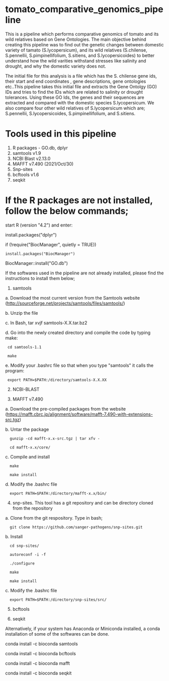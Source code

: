 # tomato_comparative_genomics_pipeline
This is a pipeline which performs comparative genomics of tomato and its wild relatives based on Gene Ontologies.
The main objective behind creating this pipeline was to find out the genetic changes between domestic variety of tamato (S.lycopersicum), and its wild relatives (S.chilense, S.pennellii, S.pimpinellifolium, S.sitiens, and S.lycopersicoides) to better understand how the wild varities withstand stresses like salinity and drought, and why the domestic variety does not.

The initial file for this analysis is a file which has the S. chilense gene ids, their start and end coordinates , gene descriptions, gene ontologies etc..This pipeline takes this initial file and extracts the Gene Ontolgy (GO) IDs and tries to find the IDs which are related to salinity or drought tolerances. Using these GO Ids, the genes and their sequences are extracted and compared with the domestic species S.lycopersicum. We also compare four other wild relatives of S.lycopersicum which are; S.pennellii, S.lycopersicoides, S.pimpinellifolium, and S.sitiens. 

# Tools used in this pipeline
1. R packages - GO.db, dplyr
2. samtools v1.9
3. NCBI Blast v2.13.0
4. MAFFT v7.490 (2021/Oct/30)
5. Snp-sites
6. bcftools v1.6 
7. seqkit

# If the R packages are not installed, follow the below commands;
start R (version "4.2") and enter:

  install.packages("dplyr")

  if (!require("BiocManager", quietly = TRUE))

    install.packages("BiocManager")

  BiocManager::install("GO.db")

If the softwares used in the pipeline are not already installed, please find the  instructions to install them below;

1. samtools

  a.  Download the most current version from the Samtools website (http://sourceforge.net/projects/samtools/files/samtools/)
  
  b. Unzip the file
  
  c. In Bash,
      tar xvjf samtools-X.X.tar.bz2 
      
  d. Go into the newly created directory and compile the code by typing make:
  
     cd samtools-1.1
     
     make
     
  e. Modify your .bashrc file so that when you type "samtools" it calls the program:
  
     export PATH=$PATH:/directory/samtools-X.X.XX 

2. NCBI-BLAST

3. MAFFT v7.490

  a. Download the pre-compiled packages from the website (https://mafft.cbrc.jp/alignment/software/mafft-7.490-with-extensions-src.tgz)
  
  b. Untar the package
  
      gunzip -cd mafft-x.x-src.tgz | tar xfv -
      
      cd mafft-x.x/core/
      
  c. Compile and install
  
      make 
      
      make install
      
  d. Modify the .bashrc file
  
      export PATH=$PATH:/directory/mafft-x.x/bin/
      
4. snp-sites. This tool has a git repository and can be directory cloned from the repository

  a. Clone from the git respository. Type in bash;
  
      git clone https://github.com/sanger-pathogens/snp-sites.git
      
  b. Install
  
      cd snp-sites/
      
      autoreconf -i -f
      
      ./configure
      
      make
      
      make install
      
  c. Modify the .bashrc file
  
      export PATH=$PATH:/directory/snp-sites/src/
      
5. bcftools

7. seqkit

Alternatively, if your system has Anaconda or Miniconda installed, a conda installation of some of the softwares can be done. 

conda install -c bioconda samtools

conda install -c bioconda bcftools

conda install -c bioconda mafft

conda install -c bioconda seqkit
